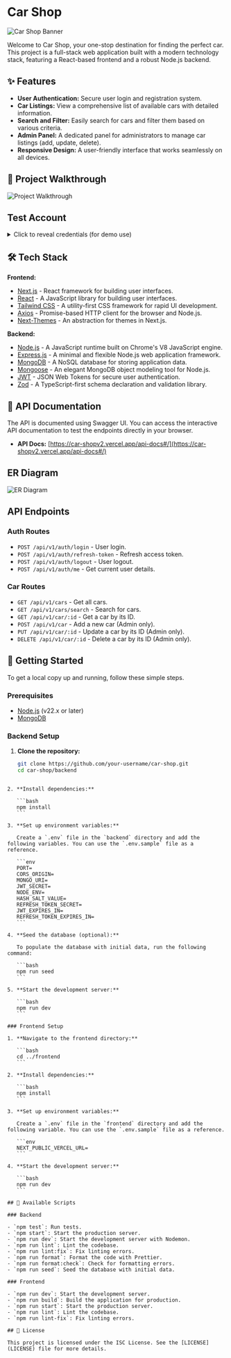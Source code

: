 # Car Shop

![Car Shop Banner](backend/docs/car-shop.jpg)

Welcome to Car Shop, your one-stop destination for finding the perfect car. This project is a full-stack web application built with a modern technology stack, featuring a React-based frontend and a robust Node.js backend.

## ✨ Features

- **User Authentication:** Secure user login and registration system.
- **Car Listings:** View a comprehensive list of available cars with detailed information.
- **Search and Filter:** Easily search for cars and filter them based on various criteria.
- **Admin Panel:** A dedicated panel for administrators to manage car listings (add, update, delete).
- **Responsive Design:** A user-friendly interface that works seamlessly on all devices.

## 🚀 Project Walkthrough

![Project Walkthrough](frontend/public/shop-car-walkthrough.gif)

## Test Account

<details>
<summary>Click to reveal credentials (for demo use)</summary>
```env
email: "admin@example.com"
password: "admin123"
```
</details>

## 🛠️ Tech Stack

**Frontend:**

- [Next.js](https://nextjs.org/) - React framework for building user interfaces.
- [React](https://reactjs.org/) - A JavaScript library for building user interfaces.
- [Tailwind CSS](https://tailwindcss.com/) - A utility-first CSS framework for rapid UI development.
- [Axios](https://axios-http.com/) - Promise-based HTTP client for the browser and Node.js.
- [Next-Themes](https://github.com/pacocoursey/next-themes) - An abstraction for themes in Next.js.

**Backend:**

- [Node.js](https://nodejs.org/) - A JavaScript runtime built on Chrome's V8 JavaScript engine.
- [Express.js](https://expressjs.com/) - A minimal and flexible Node.js web application framework.
- [MongoDB](https://www.mongodb.com/) - A NoSQL database for storing application data.
- [Mongoose](https://mongoosejs.com/) - An elegant MongoDB object modeling tool for Node.js.
- [JWT](https://jwt.io/) - JSON Web Tokens for secure user authentication.
- [Zod](https://zod.dev/) - A TypeScript-first schema declaration and validation library.

## 📝 API Documentation

The API is documented using Swagger UI. You can access the interactive API documentation to test the endpoints directly in your browser.

- **API Docs:** [https://car-shopv2.vercel.app/api-docs#/](https://car-shopv2.vercel.app/api-docs#/)

## ER Diagram

![ER Diagram](backend/docs/er-diagram.png)

## API Endpoints

### Auth Routes

- `POST /api/v1/auth/login` - User login.
- `POST /api/v1/auth/refresh-token` - Refresh access token.
- `POST /api/v1/auth/logout` - User logout.
- `POST /api/v1/auth/me` - Get current user details.

### Car Routes

- `GET /api/v1/cars` - Get all cars.
- `GET /api/v1/cars/search` - Search for cars.
- `GET /api/v1/car/:id` - Get a car by its ID.
- `POST /api/v1/car` - Add a new car (Admin only).
- `PUT /api/v1/car/:id` - Update a car by its ID (Admin only).
- `DELETE /api/v1/car/:id` - Delete a car by its ID (Admin only).

## 🏁 Getting Started

To get a local copy up and running, follow these simple steps.

### Prerequisites

- [Node.js](https://nodejs.org/en/download/) (v22.x or later)
- [MongoDB](https://www.mongodb.com/try/download/community)

### Backend Setup

1. **Clone the repository:**

   ```bash
   git clone https://github.com/your-username/car-shop.git
   cd car-shop/backend
   ```

````

2. **Install dependencies:**

   ```bash
   npm install
   ```

3. **Set up environment variables:**

   Create a `.env` file in the `backend` directory and add the following variables. You can use the `.env.sample` file as a reference.

   ```env
   PORT=
   CORS_ORIGIN=
   MONGO_URI=
   JWT_SECRET=
   NODE_ENV=
   HASH_SALT_VALUE=
   REFRESH_TOKEN_SECRET=
   JWT_EXPIRES_IN=
   REFRESH_TOKEN_EXPIRES_IN=
   ```

4. **Seed the database (optional):**

   To populate the database with initial data, run the following command:

   ```bash
   npm run seed
   ```

5. **Start the development server:**

   ```bash
   npm run dev
   ```

### Frontend Setup

1. **Navigate to the frontend directory:**

   ```bash
   cd ../frontend
   ```

2. **Install dependencies:**

   ```bash
   npm install
   ```

3. **Set up environment variables:**

   Create a `.env` file in the `frontend` directory and add the following variable. You can use the `.env.sample` file as a reference.

   ```env
   NEXT_PUBLIC_VERCEL_URL=
   ```

4. **Start the development server:**

   ```bash
   npm run dev
   ```

## 📜 Available Scripts

### Backend

- `npm test`: Run tests.
- `npm start`: Start the production server.
- `npm run dev`: Start the development server with Nodemon.
- `npm run lint`: Lint the codebase.
- `npm run lint:fix`: Fix linting errors.
- `npm run format`: Format the code with Prettier.
- `npm run format:check`: Check for formatting errors.
- `npm run seed`: Seed the database with initial data.

### Frontend

- `npm run dev`: Start the development server.
- `npm run build`: Build the application for production.
- `npm run start`: Start the production server.
- `npm run lint`: Lint the codebase.
- `npm run lint-fix`: Fix linting errors.

## 📄 License

This project is licensed under the ISC License. See the [LICENSE](LICENSE) file for more details.
````
